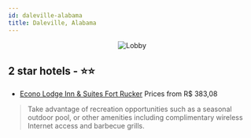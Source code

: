 ```yaml
---
id: daleville-alabama
title: Daleville, Alabama
---
```


<center><img src="https://i.travelapi.com/hotels/1000000/10000/8700/8625/61d29cce_z.jpg" alt="Lobby" /></center>


##  2 star hotels - ⭐️⭐️

-    [Econo Lodge Inn & Suites Fort Rucker](https://us.hurb.com/hotels/daleville/econo-lodge-inn-suites-fort-rucker-JNP-JP091489?cmp=18055) Prices from R$ 383,08
   > Take advantage of recreation opportunities such as a seasonal outdoor pool, or other amenities including complimentary wireless Internet access and barbecue grills.

